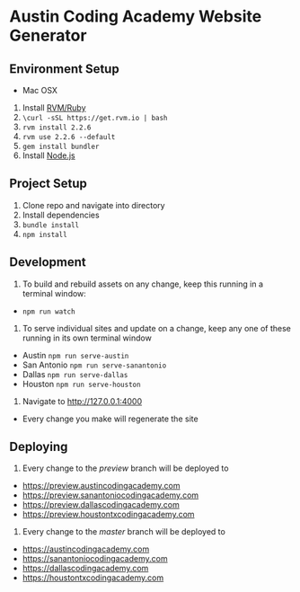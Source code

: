 # Austin Coding Academy Website Generator

## Environment Setup
* Mac OSX
 1. Install [RVM/Ruby](https://rvm.io/)
   1. `\curl -sSL https://get.rvm.io | bash`
   1. `rvm install 2.2.6`
   1. `rvm use 2.2.6 --default`
   1. `gem install bundler`
 2. Install [Node.js](https://nodejs.org)

## Project Setup
1. Clone repo and navigate into directory
1. Install dependencies
  1. `bundle install`
  1. `npm install`

## Development
1. To build and rebuild assets on any change, keep this running in a terminal
window:
  * `npm run watch`
1. To serve individual sites and update on a change, keep any one of these running
in its own terminal window
  * Austin `npm run serve-austin`
  * San Antonio `npm run serve-sanantonio`
  * Dallas `npm run serve-dallas`
  * Houston `npm run serve-houston`
1. Navigate to http://127.0.0.1:4000
  * Every change you make will regenerate the site

## Deploying
1. Every change to the _preview_ branch will be deployed to
  * https://preview.austincodingacademy.com
  * https://preview.sanantoniocodingacademy.com
  * https://preview.dallascodingacademy.com
  * https://preview.houstontxcodingacademy.com

1. Every change to the _master_ branch will be deployed to
  * https://austincodingacademy.com
  * https://sanantoniocodingacademy.com
  * https://dallascodingacademy.com
  * https://houstontxcodingacademy.com
